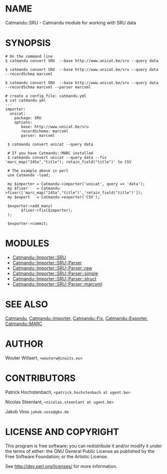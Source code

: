 # NAME

Catmandu::SRU - Catmandu module for working with SRU data

# SYNOPSIS

    # On the command line
    $ catmandu convert SRU  --base http://www.unicat.be/sru --query data

    $ catmandu convert SRU  --base http://www.unicat.be/sru --query data  --recordSchma marcxml

    $ catmandu convert SRU  --base http://www.unicat.be/sru --query data  --recordSchma marcxml --parser marcxml
    
    # create a config file: catmandu.yml
    $ cat catmandu.yml
    ---
    importer:
      unicat:
        package: SRU
        options:
           base: http://www.unicat.be/sru 
           recordSchema: marcxml
           parser: marcxml

     $ catmandu convert unicat --query data

     # If you have Catmandu::MARC installed
     $ catmandu convert unicat --query data --fix 'marc_map("245a","title"); retain_field("title")' to CSV

     # The example above in perl
     use Catmandu -load;

     my $importer = Catmandu->importer('unicat', query => 'data');
     my $fixer    = Catmandu->fixer(['marc_map("245a","title")','retain_field("title")']);
     my $export   = Catmandu->exporter('CSV');

     $exporter->add_many(
           $fixer->fix($importer);
     );

     $exporter->commit;
    

# MODULES

- [Catmandu::Importer::SRU](https://metacpan.org/pod/Catmandu::Importer::SRU)
- [Catmandu::Importer::SRU::Parser](https://metacpan.org/pod/Catmandu::Importer::SRU::Parser)
- [Catmandu::Importer::SRU::Parser::raw](https://metacpan.org/pod/Catmandu::Importer::SRU::Parser::raw)
- [Catmandu::Importer::SRU::Parser::simple](https://metacpan.org/pod/Catmandu::Importer::SRU::Parser::simple)
- [Catmandu::Importer::SRU::Parser::struct](https://metacpan.org/pod/Catmandu::Importer::SRU::Parser::struct)
- [Catmandu::Importer::SRU::Parser::marcxml](https://metacpan.org/pod/Catmandu::Importer::SRU::Parser::marcxml)

# SEE ALSO

[Catmandu](https://metacpan.org/pod/Catmandu),
[Catmandu::Importer](https://metacpan.org/pod/Catmandu::Importer),
[Catmandu::Fix](https://metacpan.org/pod/Catmandu::Fix),
[Catmandu::Exporter](https://metacpan.org/pod/Catmandu::Exporter),
[Catmandu::MARC](https://metacpan.org/pod/Catmandu::MARC)

# AUTHOR

Wouter Willaert, `<wouterw@inuits.eu>`

# CONTRIBUTORS

Patrick Hochstenbach, `<patrick.hochstenbach at ugent.be>`

Nicolas Steenlant, `<nicolas.steenlant at ugent.be>`

Jakob Voss `jakob.voss@gbv.de`

# LICENSE AND COPYRIGHT

This program is free software; you can redistribute it and/or modify it
under the terms of either: the GNU General Public License as published
by the Free Software Foundation; or the Artistic License.

See http://dev.perl.org/licenses/ for more information.
